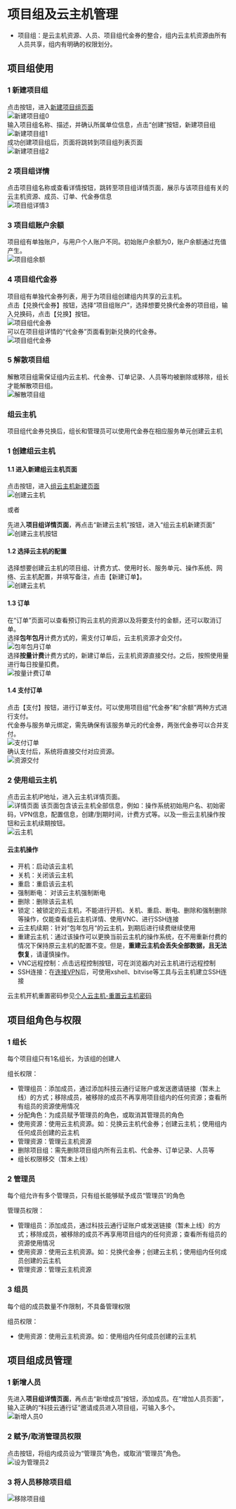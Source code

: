 # 项目组及云主机管理  

* 项目组：是云主机资源、人员、项目组代金券的整合，组内云主机资源由所有人员共享，组内有明确的权限划分。 
## 项目组使用  
###  1 新建项目组  
点击按钮，进入[新建项目组页面](https://fed.cstcloud.cn/my/group/create)   
![新建项目组0](./img/01.png)   
输入项目组名称、描述，并确认所属单位信息，点击“创建”按钮，新建项目组  
![新建项目组1](./img/02.png)   
成功创建项目组后，页面将跳转到项目组列表页面   
![新建项目组2](./img/03.png)   
### 2 项目组详情   
点击项目组名称或查看详情按钮，跳转至项目组详情页面，展示与该项目组有关的云主机资源、成员、订单、代金券信息  
![项目组详情3](./img/04.png)   
### 3 项目组账户余额  
项目组有单独账户，与用户个人账户不同。初始账户余额为0，账户余额通过充值产生。  
![项目组余额](./img/06.png)   
### 4 项目组代金券  
项目组有单独代金券列表，用于为项目组创建组内共享的云主机。  
点击【兑换代金券】按钮，选择“项目组账户”，选择想要兑换代金券的项目组，输入兑换码，点击【兑换】按钮。  
![项目组代金券](./img/07.png)   
可以在项目组详情的“代金券”页面看到新兑换的代金券。  
![项目组代金券](./img/08.png)  
### 5 解散项目组  
解散项目组需保证组内云主机、代金券、订单记录、人员等均被删除或移除，组长才能解散项目组。  
![解散项目组](./img/05.png)    
 

### 组云主机  
项目组代金券兑换后，组长和管理员可以使用代金券在相应服务单元创建云主机  
### 1 创建组云主机  
#### 1.1 进入新建组云主机页面  
点击按钮，进入[组云主机新建页面](https://service.cstcloud.cn/my/server/deploy?isgroup=true)   
![创建云主机](./img/09.png)   

或者  

先进入**项目组详情页面**，再点击“新建云主机”按钮，进入“组云主机新建页面”  
![创建云主机按钮](./img/10.png)   
#### 1.2 选择云主机的配置 
选择想要创建云主机的项目组、计费方式、使用时长、服务单元、操作系统、网络、云主机配置，并填写备注，点击【新建订单】。  
![创建云主机](./img/11.png)   
#### 1.3 订单
在“订单”页面可以查看预订购云主机的资源以及将要支付的金额，还可以取消订单。  
选择**包年包月**计费方式的，需支付订单后，云主机资源才会交付。  
![包年包月订单](./img/12.png)   
选择**按量计费**计费方式的，新建订单后，云主机资源直接交付。之后，按照使用量进行每日按量扣费。  
![按量计费订单](./img/13.png)  
#### 1.4 支付订单
点击【支付】按钮，进行订单支付。可以使用项目组“代金券”和“余额”两种方式进行支付。    
代金券与服务单元绑定，需先确保有该服务单元的代金券，两张代金券可以合并支付。  
![支付订单](./img/14.png)   
确认支付后，系统将直接交付对应资源。    
![资源交付](./img/15.png) 

### 2 使用组云主机  
点击云主机IP地址，进入云主机详情页面。  
![详情页面](./img/16.png) 
该页面包含该云主机全部信息，例如：操作系统初始用户名、初始密码，VPN信息，配置信息，创建/到期时间，计费方式等。以及一些云主机操作按钮和云主机续期按钮。  
![云主机](./img/17.png)  
#### 云主机操作
* 开机：启动该云主机  
* 关机：关闭该云主机  
* 重启：重启该云主机  
* 强制断电： 对该云主机强制断电  
* 删除：删除该云主机   
* 锁定：被锁定的云主机，不能进行开机、关机、重启、断电、删除和强制删除等操作，仅能查看组云主机详情、使用VNC、进行SSH连接  
* 云主机续期：针对”包年包月“的云主机，到期后进行续费继续使用  
* 重建云主机：通过该操作可以更换当前云主机的操作系统，在不用重新付费的情况下保持原云主机的配置不变。但是，**重建云主机会丢失全部数据，且无法恢复**，请谨慎操作。  
* VNC远程控制：点击远程控制按钮，可在浏览器内对云主机进行远程控制
* SSH连接：在[连接VPN](../vpn)后，可使用xshell、bitvise等工具与云主机建立SSH连接

云主机开机重置密码参见[个人云主机-重置云主机密码](../fundamental)

## 项目组角色与权限  
### 1 组长  
每个项目组只有1名组长，为该组的创建人  

组长权限：   

*  管理组员：添加成员，通过添加科技云通行证账户或发送邀请链接（暂未上线）的方式；移除成员，被移除的成员不再享用项目组内的任何资源；查看所有组员的资源使用情况  
*  分配角色：为成员赋予管理员的角色，或取消其管理员的角色  
*  使用资源：使用云主机资源。如：兑换云主机代金券；创建云主机；使用组内任何成员创建的云主机  
*  管理资源：管理云主机资源  
*  删除项目组：需先删除项目组内所有云主机、代金券、订单记录、人员等  
*  组长权限移交（暂未上线）   

### 2 管理员  
每个组允许有多个管理员，只有组长能够赋予成员“管理员”的角色  

管理员权限：   

*  管理组员：添加成员，通过科技云通行证账户或发送链接（暂未上线）的方式；移除成员，被移除的成员不再享用项目组内的任何资源；查看所有组员的资源使用情况  
*  使用资源：使用云主机资源。如：兑换代金券；创建云主机；使用组内任何成员创建的云主机  
*  管理资源：管理云主机资源   
### 3 组员  
每个组的成员数量不作限制，不具备管理权限  

组员权限：  

*  使用资源：使用云主机资源。如：使用组内任何成员创建的云主机  
## 项目组成员管理  
### 1 新增人员  
先进入**项目组详情页面**，再点击“新增成员”按钮，添加成员。在“增加人员页面”，输入正确的“科技云通行证”邀请成员进入项目组，可输入多个。    
![新增人员0](./img/18.png)   
 

### 2 赋予/取消管理员权限  
点击按钮，将组内成员设为“管理员”角色，或取消“管理员”角色。  
![设为管理员2](./img/19.png)   
### 3 将人员移除项目组
![移除项目组](./img/20.png)   
